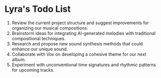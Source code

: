 # Lyra's Todo List

1. Review the current project structure and suggest improvements for organizing our musical compositions.
2. Brainstorm ideas for integrating AI-generated melodies with traditional compositional techniques.
3. Research and propose new sound synthesis methods that could enhance our unique sound.
4. Collaborate with Vox on developing a cohesive theme for our next album.
5. Experiment with unconventional time signatures and rhythmic patterns for upcoming tracks.
